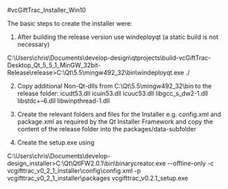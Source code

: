 #vcGiftTrac_Installer_Win10 

The basic steps to create the installer were: 

1) After building the release version use windeployqt (a static build is not necessary)

C:\Users\chris\Documents\develop-design\qtprojects\build-vcGiftTrac-Desktop_Qt_5_5_1_MinGW_32bit-Release\release>C:\Qt\5.5\mingw492_32\bin\windeployqt.exe ./

2) Copy additional Non-Qt-dlls from C:\Qt\5.5\mingw492_32\bin to the release folder:
  icudt53.dll
  icuin53.dll
  icuuc53.dll
  libgcc_s_dw2-1.dll
  libstdc+–6.dll
  libwinpthread-1.dll

3) Create the relevant folders and files for the Installer e.g. config.xml and package.xml as required by the Qt Installer Framework and copy the content of the release folder into the packages/data-subfolder

4) Create the setup.exe using

C:\Users\chris\Documents\develop-design\_installer>C:\Qt\QtIFW2.0.1\bin\binarycreator.exe --offline-only -c vcgifttrac_v0_2_1_installer\config\config.xml -p vcgifttrac_v0_2_1_installer\packages vcgifttrac_v0.2.1_setup.exe





